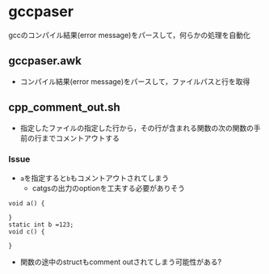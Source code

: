 # gccpaser

gccのコンパイル結果(error message)をパースして，何らかの処理を自動化

## gccpaser.awk
* コンパイル結果(error message)をパースして，ファイルパスと行を取得

## cpp_comment_out.sh
* 指定したファイルの指定した行から，その行が含まれる関数の次の関数の手前の行までコメントアウトする

### Issue
* `a`を指定すると`b`もコメントアウトされてしまう
  * catgsの出力のoptionを工夫する必要がありそう
```
void a() {

}
static int b =123;
void c() {

}
```
* 関数の途中のstructもcomment outされてしまう可能性がある?
